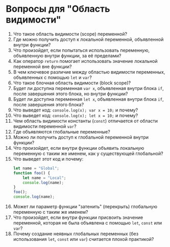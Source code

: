 # Вопросы для "Область видимости"

1.  Что такое область видимости (scope) переменной?
2.  Где можно получить доступ к локальной переменной, объявленной внутри функции?
3.  Что произойдет, если попытаться использовать переменную, объявленную внутри функции, за её пределами?
4.  Как оператор `return` помогает использовать значение локальной переменной вне функции?
5.  В чем ключевое различие между областью видимости переменных, объявленных с помощью `let` и `var`?
6.  Что такое блочная область видимости (block scope)?
7.  Будет ли доступна переменная `var x`, объявленная внутри блока `if`, после завершения этого блока, но внутри функции?
8.  Будет ли доступна переменная `let x`, объявленная внутри блока `if`, после завершения этого блока?
9.  Что выведет код: `console.log(x); var x = 10;` и почему?
10. Что выведет код: `console.log(x); let x = 10;` и почему?
11. Чем область видимости константы (`const`) отличается от области видимости переменной `var`?
12. Где объявляются глобальные переменные?
13. Можно ли получить доступ к глобальной переменной внутри функции?
14. Что произойдет, если внутри функции объявить локальную переменную с таким же именем, как у существующей глобальной?
15. Что выведет этот код и почему:
    ```javascript
    let name = "Global";
    function foo() {
        let name = "Local";
        console.log(name);
    }
    foo();
    console.log(name);
    ```
16. Может ли параметр функции "затенить" (перекрыть) глобальную переменную с таким же именем?
17. Что произойдет, если внутри функции присвоить значение переменной, которая не была объявлена с помощью `let`, `const` или `var`?
18. Почему создание неявных глобальных переменных (без использования `let`, `const` или `var`) считается плохой практикой?
